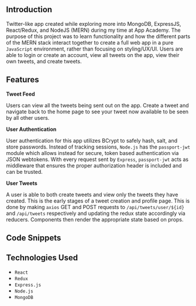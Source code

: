## Introduction

Twitter-like app created while exploring more into MongoDB, ExpressJS, React/Redux, and NodeJS (MERN) during my time at App Academy. The purpose of this project was to learn functionality and how the different parts of the MERN stack interact together to create a full web app in a pure `JavaScript` environment, rather than focusing on styling/UX/UI. Users are able to login or create an account, view all tweets on the app, view their own tweets, and create tweets.

## Features

**Tweet Feed**

Users can view all the tweets being sent out on the app. Create a tweet and navigate back to the home page to see your tweet now available to be seen by all other users.

**User Authentication**

User authentication for this app utilizes BCrypt to safely hash, salt, and store passwords. Instead of tracking sessions, `Node.js` has the `passport-jwt` module which allows instead for secure, token based authentication via JSON webtokens. With every request sent by `Express`, `passport-jwt` acts as middleware that ensures the proper authorization header is included and can be trusted.

**User Tweets** 

A user is able to both create tweets and view only the tweets they have created. This is the early stages of a tweet creation and profile page. This is done by making `axios` GET and POST requests to `/api/tweets/user/${id}` and `/api/tweets` respectively and updating the redux state accordingly via reducers. Components then render the appropriate state based on props. 

## Code Snippets




## Technologies Used

- `React` 
- `Redux` 
- `Express.js` 
- `Node.js` 
- `MongoDB` 
